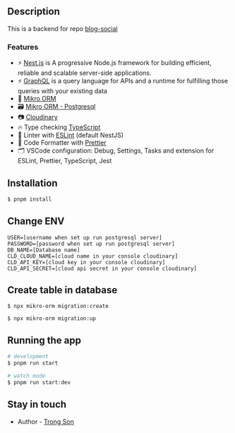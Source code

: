 ## Description

This is a backend for repo [blog-social]("https://github.com/sonht113/blog-social")

### Features

- ⚡ [Nest.js](https://nestjs.com/) is A progressive Node.js framework for building efficient, reliable and scalable server-side applications.
- ⚡ [GraphQL](https://graphql.org/) is a query language for APIs and a runtime for fulfilling those queries with your existing data
- 💎 [Mikro ORM](https://mikro-orm.io/)
- 🗃️ [Mikro ORM - Postgresql](https://mikro-orm.io/docs/installation)
- 📷 [Cloudinary](https://cloudinary.com/)
- 🔥 Type checking [TypeScript](https://www.typescriptlang.org)
- 📏 Linter with [ESLint](https://eslint.org) (default NestJS)
- 💖 Code Formatter with [Prettier](https://prettier.io)
- 🗂 VSCode configuration: Debug, Settings, Tasks and extension for ESLint, Prettier, TypeScript, Jest

## Installation

```bash
$ pnpm install
```

## Change ENV
```
USER=[username when set up run postgresql server]
PASSWORD=[password when set up run postgresql server]
DB_NAME=[Database name]
CLD_CLOUD_NAME=[cloud name in your console cloudinary]
CLD_API_KEY=[cloud key in your console cloudinary]
CLD_API_SECRET=[cloud api secret in your console cloudinary]
```

## Create table in database
```
$ npx mikro-orm migration:create

$ npx mikro-orm migration:up
```

## Running the app

```bash
# development
$ pnpm run start

# watch mode
$ pnpm run start:dev
```

## Stay in touch

- Author - [Trong Son](https://nuicoder.com)
